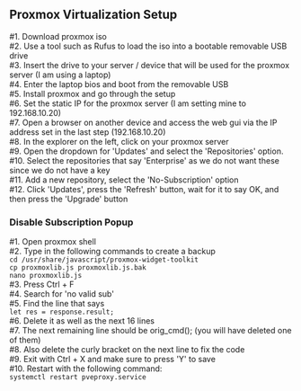 ## Proxmox Virtualization Setup
#1. Download proxmox iso<br/>
#2. Use a tool such as Rufus to load the iso into a bootable removable USB drive<br/>
#3. Insert the drive to your server / device that will be used for the proxmox server (I am using a laptop)<br/>
#4. Enter the laptop bios and boot from the removable USB<br/>
#5. Install proxmox and go through the setup<br/>
#6. Set the static IP for the proxmox server (I am setting mine to 192.168.10.20)<br/>
#7. Open a browser on another device and access the web gui via the IP address set in the last step (192.168.10.20)<br/>
#8. In the explorer on the left, click on your proxmox server<br/>
#9. Open the dropdown for 'Updates' and select the 'Repositories' option.<br/>
#10. Select the repositories that say 'Enterprise' as we do not want these since we do not have a key<br/>
#11. Add a new repository, select the 'No-Subscription' option<br/>
#12. Click 'Updates', press the 'Refresh' button, wait for it to say OK, and then press the 'Upgrade' button<br/>

### Disable Subscription Popup
#1. Open proxmox shell<br/>
#2. Type in the following commands to create a backup<br/>
`cd /usr/share/javascript/proxmox-widget-toolkit`<br/>
`cp proxmoxlib.js proxmoxlib.js.bak`<br/>
`nano proxmoxlib.js`<br/>
#3. Press Ctrl + F<br/>
#4. Search for 'no valid sub'<br/>
#5. Find the line that says<br/>
`let res = response.result;`<br/>
#6. Delete it as well as the next 16 lines<br/>
#7. The next remaining line should be orig_cmd(); (you will have deleted one of them)<br/>
#8. Also delete the curly bracket on the next line to fix the code<br/>
#9. Exit with Ctrl + X and make sure to press 'Y' to save<br/>
#10. Restart with the following command:<br/>
`systemctl restart pveproxy.service`<br/>
